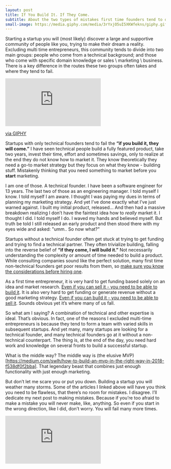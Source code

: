 ```yaml
---
layout: post
title: If You Build It. If They Come.
subtitle: About the two types of mistakes first time founders tend to do in their early stage startups
small-image: https://media.giphy.com/media/3rYxjO5uI5XKWfekns/giphy.gif
---
```

Starting a startup you will (most likely) discover a large and supportive community of people like you, trying to make their dream a reality. Excluding multi time entrepreneurs, this community tends to divide into two main groups: people who come from a technical background; and those who come with specific domain knowledge or sales \ marketing \ business. There is a key difference in the routes these two groups often takes and where they tend to fail.

<iframe src="https://giphy.com/embed/3rYxjO5uI5XKWfekns" class="post-image post-gif" frameBorder="0" allowFullScreen></iframe><p><a href="https://giphy.com/gifs/reaction-mood-3rYxjO5uI5XKWfekns">via GIPHY</a></p>

Startups with only technical founders tend to fail the **“if you build it, they will come.”** I have seen technical people build a fully featured product, take two years, invest their time, effort and sometimes savings, only to realize at the end they do not know how to market it. They know theoretically they need a go-to market strategy but they focus on what they know - building stuff. Mistakenly thinking that you need something to market before you **start** marketing.

I am one of those. A technical founder. I have been a software engineer for 13 years. The last two of those as an engineering manager. I told myself I know. I told myself I am aware. I thought I was paying my dues in terms of planning my marketing strategy. And yet I’ve done exactly what I’ve just warned against. I built my initial product, released... And then had a massive breakdown realizing I don’t have the faintest idea how to _really_ market it. I thought I did. I told myself I do. I waved my hands and believed myself. But truth be told I still released an early product and then stood there with my eyes wide and asked: "umm.. So now what?"

Startups without a technical founder often get stuck at trying to get funding and trying to find a technical partner. They often trivialize building, falling into the reverse belief of **“if they come, I will build it.”** Not necessarily understanding the complexity or amount of time needed to build a product. While consulting companies sound like the perfect solution, many first time non-technical founders get poor results from them, so [make sure you know the considerations before hiring one](https://youteam.io/blog/what-startup-consultants-can-and-can-t-do-for-your-startup/).

As a first time entrepreneur, it is very hard to get funding based solely on an idea and market research. [Even if you can sell it - you need to be able to build it](https://www.entrepreneur.com/article/298814). It is also very hard to get funding or generate revenue without a good marketing strategy. [Even if you can build it - you need to be able to sell it](https://neilpatel.com/blog/ultimate-guide-startup-marketing/). Sounds obvious yet it’s where many of us fall.

So what am I saying? A combination of technical and other expertise is ideal. That’s obvious. In fact, one of the reasons I excluded multi-time entrepreneurs is because they tend to form a team with varied skills in subsequent startups. And yet many, many startups are looking for a technical founder, and many technical founders go at it without a non-technical counterpart. The thing is, at the end of the day, you need hard work and knowledge on several fronts to build a successful startup.

What is the middle way? The middle way is (the elusive MVP)[https://medium.com/swlh/how-to-build-an-mvp-in-the-right-way-in-2018-f538df0f2bba]. That legendary beast that combines just enough functionality with just enough marketing.

But don’t let me scare you or put you down. Building a startup you will weather many storms. Some of the articles I linked above will have you think you need to be flawless, that there’s no room for mistakes. I disagree. I’ll dedicate my next post to making mistakes. Because if you’re too afraid to make a mistake you will never make, like, anything. So even if you start in the wrong direction, like I did, don’t worry. You will fail many more times.

<iframe class="post-image" src="https://www.youtube.com/embed/o3c_pJ_CLJQ" frameborder="0" allow="accelerometer; autoplay; encrypted-media; gyroscope; picture-in-picture" allowfullscreen></iframe>